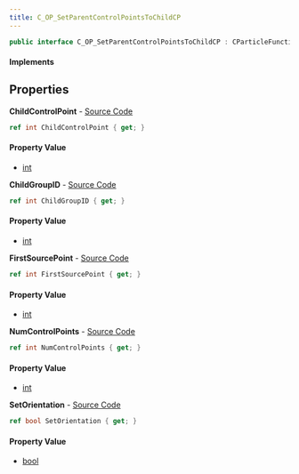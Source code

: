 ```yaml
---
title: C_OP_SetParentControlPointsToChildCP
---
```


```csharp
public interface C_OP_SetParentControlPointsToChildCP : CParticleFunctionPreEmission, CParticleFunctionOperator, CParticleFunction, ISchemaClass<CParticleFunction>, ISchemaClass<CParticleFunctionOperator>, ISchemaClass<CParticleFunctionPreEmission>, ISchemaClass<C_OP_SetParentControlPointsToChildCP>, ISchemaField, ISchemaClass, INativeHandle
```

#### Implements

## Properties

**ChildControlPoint** - [Source Code](https://github.com/swiftly-solution/swiftlys2/blob/master/managed/src/SwiftlyS2.Generated/Schemas/Interfaces/C_OP_SetParentControlPointsToChildCP.cs#L18)

```csharp
ref int ChildControlPoint { get; }
```

#### Property Value

- [int](https://learn.microsoft.com/dotnet/api/system.int32)

**ChildGroupID** - [Source Code](https://github.com/swiftly-solution/swiftlys2/blob/master/managed/src/SwiftlyS2.Generated/Schemas/Interfaces/C_OP_SetParentControlPointsToChildCP.cs#L16)

```csharp
ref int ChildGroupID { get; }
```

#### Property Value

- [int](https://learn.microsoft.com/dotnet/api/system.int32)

**FirstSourcePoint** - [Source Code](https://github.com/swiftly-solution/swiftlys2/blob/master/managed/src/SwiftlyS2.Generated/Schemas/Interfaces/C_OP_SetParentControlPointsToChildCP.cs#L22)

```csharp
ref int FirstSourcePoint { get; }
```

#### Property Value

- [int](https://learn.microsoft.com/dotnet/api/system.int32)

**NumControlPoints** - [Source Code](https://github.com/swiftly-solution/swiftlys2/blob/master/managed/src/SwiftlyS2.Generated/Schemas/Interfaces/C_OP_SetParentControlPointsToChildCP.cs#L20)

```csharp
ref int NumControlPoints { get; }
```

#### Property Value

- [int](https://learn.microsoft.com/dotnet/api/system.int32)

**SetOrientation** - [Source Code](https://github.com/swiftly-solution/swiftlys2/blob/master/managed/src/SwiftlyS2.Generated/Schemas/Interfaces/C_OP_SetParentControlPointsToChildCP.cs#L24)

```csharp
ref bool SetOrientation { get; }
```

#### Property Value

- [bool](https://learn.microsoft.com/dotnet/api/system.boolean)

